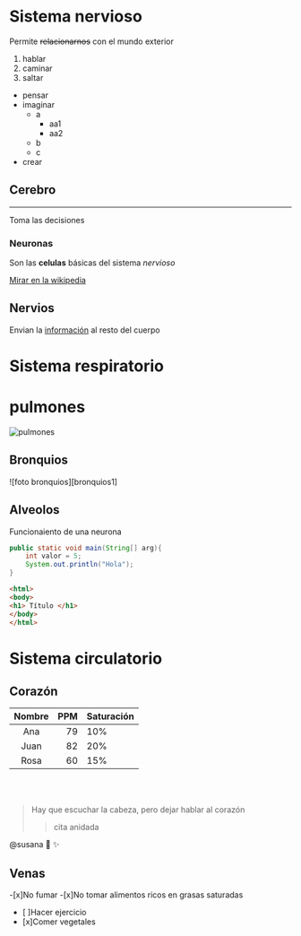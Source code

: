 # Sistema nervioso
Permite ~~relacionarnos~~ con el mundo exterior
1. hablar
2. caminar
3. saltar

* pensar
* imaginar
    * a
        * aa1
        * aa2
    * b
    * c
* crear
## Cerebro
---
Toma las decisiones
### Neuronas
Son las **celulas** básicas del sistema *nervioso*

[Mirar en la wikipedia](https://es.wikipedia.org/wiki/Neurona)
## Nervios
Envian la <u>información</u> al resto del cuerpo

# Sistema respiratorio

# pulmones

![pulmones](https://omniprex.com/wp-content/uploads/2020/07/pulmon.jpg)

## Bronquios
![foto bronquios][bronquios1]
## Alveolos

Funcionaiento de una neurona

``` java
public static void main(String[] arg){
    int valor = 5;
    System.out.println("Hola");
}
```

``` html
<html>
<body>
<h1> Título </h1>
</body>
</html>
```

# Sistema circulatorio

## Corazón

|Nombre| PPM| Saturación|
|:---:|---:|:---|
| Ana  |  79 | 10%|
| Juan |  82 | 20%|
| Rosa |  60 | 15%|

<br>
<br>

> Hay que escuchar la cabeza, pero dejar hablar al corazón
>>cita anidada

@susana
:camel: :sparkles:
## Venas

-[x]No fumar
-[x]No tomar alimentos ricos en grasas saturadas
- [ ]Hacer ejercicio
- [x]Comer vegetales

<br>
<br>

[bonquios1]: 
https://sooluciona.com/wp-content/uploads/2019/07/Diferencias-entre-el-bronquio-izquierdo-y-el-bronquio-derecho.jpg
